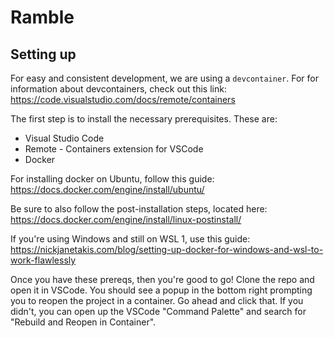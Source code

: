 # Ramble

## Setting up

For easy and consistent development, we are using a `devcontainer`. For for information about devcontainers, check out this link: https://code.visualstudio.com/docs/remote/containers

The first step is to install the necessary prerequisites. These are:

- Visual Studio Code
- Remote - Containers extension for VSCode
- Docker

For installing docker on Ubuntu, follow this guide: https://docs.docker.com/engine/install/ubuntu/

Be sure to also follow the post-installation steps, located here: https://docs.docker.com/engine/install/linux-postinstall/

If you're using Windows and still on WSL 1, use this guide: https://nickjanetakis.com/blog/setting-up-docker-for-windows-and-wsl-to-work-flawlessly

Once you have these prereqs, then you're good to go! Clone the repo and open it in VSCode. You should see a popup in the bottom right prompting you to reopen the project in a container. Go ahead and click that. If you didn't, you can open up the VSCode "Command Palette" and search for "Rebuild and Reopen in Container".
